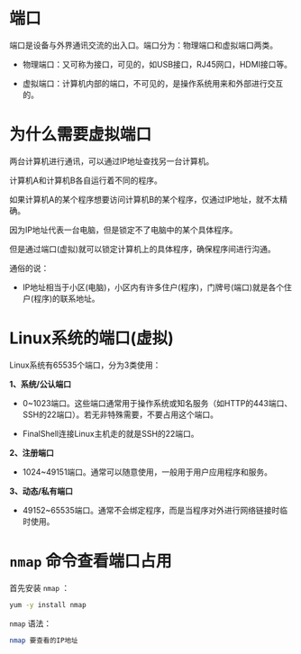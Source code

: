# 端口

端口是设备与外界通讯交流的出入口。端口分为：物理端口和虚拟端口两类。

- 物理端口：又可称为接口，可见的，如USB接口，RJ45网口，HDMI接口等。

- 虚拟端口：计算机内部的端口，不可见的，是操作系统用来和外部进行交互的。

# 为什么需要虚拟端口

两台计算机进行通讯，可以通过IP地址查找另一台计算机。

计算机A和计算机B各自运行着不同的程序。

如果计算机A的某个程序想要访问计算机B的某个程序，仅通过IP地址，就不太精确。

因为IP地址代表一台电脑，但是锁定不了电脑中的某个具体程序。

但是通过端口(虚拟)就可以锁定计算机上的具体程序，确保程序间进行沟通。

通俗的说：

- IP地址相当于小区(电脑)，小区内有许多住户(程序)，门牌号(端口)就是各个住户(程序)的联系地址。

# Linux系统的端口(虚拟)

Linux系统有65535个端口，分为3类使用：

**1、系统/公认端口**

- 0~1023端口。这些端口通常用于操作系统或知名服务（如HTTP的443端口、SSH的22端口）。若无非特殊需要，不要占用这个端口。

- FinalShell连接Linux主机走的就是SSH的22端口。

**2、注册端口**

- 1024~49151端口。通常可以随意使用，一般用于用户应用程序和服务。

**3、动态/私有端口**

- 49152~65535端口。通常不会绑定程序，而是当程序对外进行网络链接时临时使用。

# `nmap` 命令查看端口占用

首先安装 `nmap` ：

```bash
yum -y install nmap
```

`nmap` 语法：

```bash
nmap 要查看的IP地址
```

